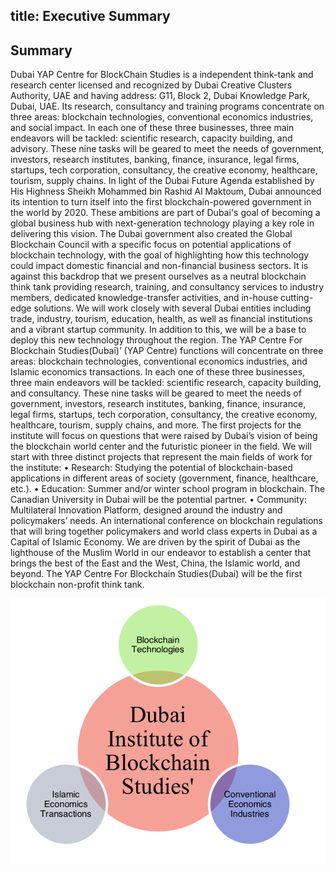 title: Executive Summary
---
## Summary
   Dubai YAP Centre for BlockChain Studies is a independent think-tank and research center licensed and recognized by Dubai Creative Clusters Authority,  UAE and having address: G11, Block 2, Dubai Knowledge Park, Dubai, UAE. Its research, consultancy and training programs concentrate on three areas: blockchain technologies, conventional economics industries, and social impact. In each one of these three businesses, three main endeavors will be tackled: scientific research, capacity building, and advisory. These nine tasks will be geared to meet the needs of government, investors, research institutes, banking, finance, insurance, legal firms, startups, tech corporation, consultancy, the creative economy, healthcare, tourism, supply chains.
In light of the Dubai Future Agenda established by His Highness Sheikh Mohammed bin Rashid Al Maktoum, Dubai announced its intention to turn itself into the first blockchain-powered government in the world by 2020. These ambitions are part of Dubai's goal of becoming a global business hub with next-generation technology playing a key role in delivering this vision. The Dubai government also created the Global Blockchain Council with a specific focus on potential applications of blockchain technology, with the goal of highlighting how this technology could impact domestic financial and non-financial business sectors.
It is against this backdrop that we present ourselves as a neutral blockchain think tank providing research, training, and consultancy services to industry members, dedicated knowledge-transfer activities, and in-house cutting-edge solutions. We will work closely with several Dubai entities including trade, industry, tourism, education, health, as well as financial institutions and a vibrant startup community. In addition to this, we will be a base to deploy this new technology throughout the region.
The YAP Centre For Blockchain Studies(Dubai)’ (YAP Centre) functions will concentrate on three areas: blockchain technologies, conventional economics industries, and Islamic economics transactions. In each one of these three businesses, three main endeavors will be tackled: scientific research, capacity building, and consultancy. These nine tasks will be geared to meet the needs of government, investors, research institutes, banking, finance, insurance, legal firms, startups, tech corporation, consultancy, the creative economy, healthcare, tourism, supply chains, and more.
The first projects for the institute will focus on questions that were raised by Dubai’s vision of being the blockchain world center and the futuristic pioneer in the field. We will start with three distinct projects that represent the main fields of work for the institute:
• Research: Studying the potential of blockchain-based applications in different areas of society (government, finance, healthcare, etc.).
• Education: Summer and/or winter school program in blockchain. The Canadian University in Dubai will be the potential partner.
• Community: Multilateral Innovation Platform, designed around the industry and policymakers’ needs. An international conference on blockchain regulations that will bring together policymakers and world class experts in Dubai as a Capital of Islamic Economy.
We are driven by the spirit of Dubai as the lighthouse of the Muslim World in our endeavor to establish a center that brings the best of the East and the West, China, the Islamic world, and beyond. The YAP Centre For Blockchain Studies(Dubai) will be the first blockchain non-profit think tank.

![summary](/images/201805/summary.png)
